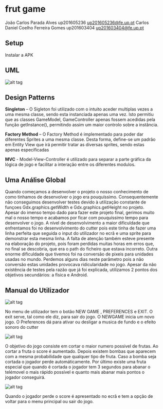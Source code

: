 # frut game

João Carlos Parada Alves up201605236 up201605236@fe.up.pt
Carlos Daniel Coelho Ferreira Gomes up201603404 up201603404@fe.up.pt

## Setup 
Instalar a APK

## UML

![alt tag](https://github.com/DanielGanso/LPOO1718_T3_G10/blob/finalRealese/FruitGame/-UML-/UMLdiagram.png "UML")

## Design Patterns


**Singleton** – O Sigleton foi utilizado com o intuito aceder multiplas vezes a uma mesma classe, sendo esta instanciada apenas uma vez. Isto permitiu que as classes GameModel, GameController apenas fossem acedidas pela função getInstance(), permitindo assim um maior controlo sobre a instância.


**Factory Method** – O Factory Method é implementado para poder dar diferentes Sprites a uma mesma classe. Desta forma, define-se um padrão em Entity View que irá permitir tratar as diversas sprites, sendo estas apenas especificadas 

**MVC** - Model-View-Controller é utilizado para separar a parte gráfica da lógica de jogo e facilitar a interação entre os diferentes modulos.



## Uma Análise Global
Quando começamos a desenvolver o projeto o nosso conhecimento de como tinhamos de desenvolver o jogo era pouquíssimo. Consequentemente não conseguimos desenvolver testes devido à utilização constante de funçoes Gdx.graphics.getWidth e Gdx.graphics.getHeight no projeto.
Apesar do imenso tempo dado para fazer este projeto final, gerimos muito mal o nosso tempo e acabamos por ficar com pouquíssimo tempo para desenvolver o jogo. A nível de desenvolvimento a maior dificuldade que enfrentamos foi no desenvolvimento do cutter pois este tinha de fazer uma linha perfeita que seguida o input do utilizador no ecrã e uma sprite para demonstrar esta mesma linha. A falta de atenção também esteve presente na elaboração do projeto, pois foram perdidas muitas horas em erros que, no final se descobria, que era o path do ficheiro que estava incorreto.
Outra enorme dificuldade que tivemos foi na conversão de pixeis para unidades usadas no mundo. Perdemos alguns dias neste parâmetro pois a não conversão estas unidades provocava ridicularidade no jogo.
Apesar da não existência de testes pela razão que já foi explicada, utilizamos 2 pontos dos objetivos secundários: a física e Android.



## Manual do Utilizador
![alt tag](https://github.com/DanielGanso/LPOO1718_T3_G10/blob/finalRealese/menu.png "main menu")

No menu de utilizador tem o botão NEW GAME , PREFERENCES e EXIT. O exit serve, tal como ele diz, para sair do jogo. O NEWGAME inicia um novo jogo. O Preferences dá para ativar ou desligar a musica de fundo e o efeito sonoro do cutter

![alt tag](https://github.com/DanielGanso/LPOO1718_T3_G10/blob/finalRealese/foto1.png "jogo")

O objetivo do jogo consiste em cortar o maior numero possivel de frutas. Ao cortar a fruta o score é aumentado. Depois existem bombas que aparecem com a mesma probabilidade que qualquer tipo de fruta. Caso a bomba seja cortada o jogador perde automáticamente. Por último existe uma fruta especial que quando é cortada o jogador tem 3 segundos para abanar o telémovel o mais rápido possível e quanto mais abanar mais pontos o jogador conseguirá.

![alt tag](https://github.com/DanielGanso/LPOO1718_T3_G10/blob/finalRealese/lose.png "main menu")

Quando o jogador perde o score é apresentado no ecrã e tem a opção de voltar para o menu principal ou sair do jogo.
